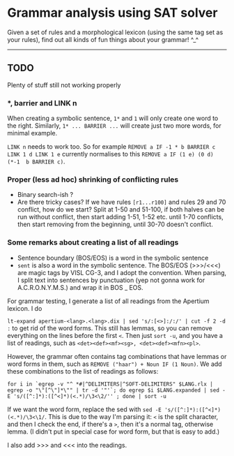 # Grammar analysis using SAT solver

Given a set of rules and a morphological lexicon (using the same tag set as your rules), find out all kinds of fun things about your grammar! ^_^

-----

## TODO

Plenty of stuff still not working properly

### *, barrier and LINK n

When creating a symbolic sentence, `1*` and `1` will only create one word to the right. Similarly, `1* ... BARRIER ...` will create just two more words, for minimal example.

`LINK n` needs to work too. So for example `REMOVE a IF -1 * b BARRIER c LINK 1 d LINK 1 e` currently normalises to this `REMOVE a IF (1 e) (0 d) (*-1  b BARRIER c)`.

### Proper (less ad hoc) shrinking of conflicting rules

* Binary search-ish ?
* Are there tricky cases? If we have rules `[r1...r100]` and rules 29 and 70 conflict, how do we start? Split at 1-50 and 51-100, if both halves can be run without conflict, then start adding 1-51, 1-52 etc. until 1-70 conflicts, then start removing from the beginning, until 30-70 doesn't conflict.

### Some remarks about creating a list of all readings

* Sentence boundary (BOS/EOS) is a word in the symbolic sentence
* `sent` is also a word in the symbolic sentence. The BOS/EOS (>>>/<<<) are magic tags by VISL CG-3, and I adopt the convention. When parsing, I split text into sentences by punctuation (yep not gonna work for A.C.R.O.N.Y.M.S.) and wrap it in BOS _ EOS.

For grammar testing, I generate a list of all readings from the Apertium lexicon. I do

`lt-expand apertium-<lang>.<lang>.dix | sed 's/:[<>]:/:/' | cut -f 2 -d :` to get rid of the word forms. This still has lemmas, so you can remove everything on the lines before the first `<`. Then just `sort -u`, and you have a list of readings, such as `<det><def><mf><sg>, <det><def><mfn><pl>`.

However, the grammar often contains tag combinations that have lemmas or word forms in them, such as `REMOVE ("haar") + Noun IF (1 Noun)`. We add these combinations to the list of readings as follows:


```
for i in `egrep -v "^ *#|^DELIMITERS|^SOFT-DELIMITERS" $LANG.rlx | egrep -o "\"[^\"]*\"" | tr -d '"'`; do egrep $i $LANG.expanded | sed -E 's/([^:]*):([^<]*)(<.*)/\3<\2/'' ; done | sort -u
```

If we want the word form, replace the sed with `sed -E 's/([^:]*):([^<]*)(<.*)/\3<\1/`. This is due to the way I'm parsing it: `<` is the split character, and then I check the end, if there's a `>`, then it's a normal tag, otherwise lemma. (I didn't put in special case for word form, but that is easy to add.)

I also add >>> and <<< into the readings.